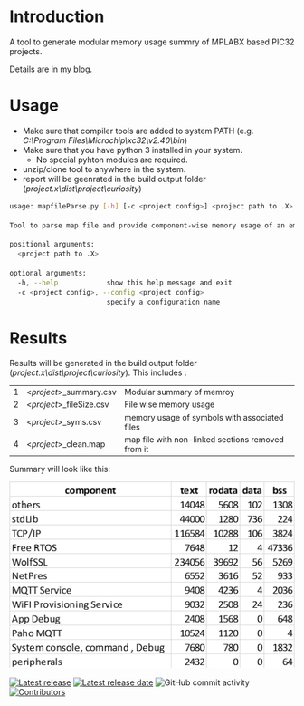 # Introduction

A tool to generate modular memory usage summry of MPLABX based PIC32 projects.

Details are in my [blog](https://embeddedinn.xyz/articles/tutorial/analyzing-size-of-ELF-sections-and-symbols/).

# Usage

  - Make sure that compiler tools are added to system PATH (e.g. _C:\Program Files\Microchip\xc32\v2.40\bin_)
  - Make sure that you have python 3 installed in your system.
    - No special pyhton modules are required.
  - unzip/clone tool to anywhere in the system.
  - report will be geenrated in the build output folder (_project.x\dist\project\curiosity_)

```bash
usage: mapfileParse.py [-h] [-c <project config>] <project path to .X>

Tool to parse map file and provide component-wise memory usage of an embedded project

positional arguments:
  <project path to .X>

optional arguments:
  -h, --help            show this help message and exit
  -c <project config>, --config <project config>
                        specify a configuration name
```

# Results

Results will be generated in the build output folder (_project.x\dist\project\curiosity_). This includes :

|     |                           |                                                   |
| --- | ------------------------- | ------------------------------------------------- |
| 1   | <_project_>\_summary.csv  | Modular summary of memroy                         |
| 2   | <_project_>\_fileSize.csv | File wise memory usage                            |
| 3   | <_project_>\_syms.csv     | memory usage of symbols with associated files     |
| 4   | <_project_>\_clean.map    | map file with non-linked sections removed from it |

Summary will look like this:

![](docs/images/report.png)

[![Latest release](https://img.shields.io/github/release/vppillai/MPLABXMemoryAnalyzer.svg)](https://github.com/vppillai/MPLABXMemoryAnalyzer/releases/latest)
[![Latest release date](https://img.shields.io/github/release-date/vppillai/MPLABXMemoryAnalyzer.svg)](https://github.com/vppillai/MPLABXMemoryAnalyzer/releases/latest)
![GitHub commit activity](https://img.shields.io/github/commit-activity/y/vppillai/MPLABXMemoryAnalyzer)
[![Contributors](https://img.shields.io/github/contributors-anon/vppillai/MPLABXMemoryAnalyzer.svg)]()
